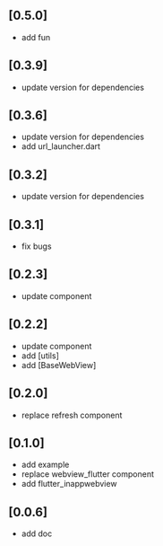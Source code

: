 ## [0.5.0]
 * add fun
## [0.3.9]
 * update version for dependencies
## [0.3.6]
 * update version for dependencies
 * add url_launcher.dart
## [0.3.2]
 * update version for dependencies
## [0.3.1]
 * fix bugs
## [0.2.3]
 * update component
## [0.2.2]
 * update component
 * add [utils]
 * add [BaseWebView]
## [0.2.0]
 * replace refresh component
## [0.1.0]
 * add example
 * replace webview_flutter component
 * add flutter_inappwebview
## [0.0.6]
 * add doc